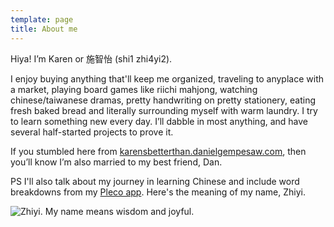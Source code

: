 ```yaml
---
template: page
title: About me
---
```

Hiya! I’m Karen or 施智怡 (shi1 zhi4yi2).

I enjoy buying anything that'll keep me organized, traveling to anyplace with a market, playing board games like riichi mahjong, watching chinese/taiwanese dramas, pretty handwriting on pretty stationery, eating fresh baked bread and literally surrounding myself with warm laundry. I try to learn something new every day. I’ll dabble in most anything, and have several half-started projects to prove it. 

If you stumbled here from [karensbetterthan.danielgempesaw.com](https://karensbetterthan.danielgempesaw.com/), then you’ll know I’m also married to my best friend, Dan.



PS I'll also talk about my journey in learning Chinese and include word breakdowns from my [Pleco app](https://www.pleco.com/). Here's the meaning of my name, Zhiyi. 

![Zhiyi. My name means wisdom and joyful.](/media/shi1zhi4yi2.png "Zhiyi. My name means wisdom and joyful.")
